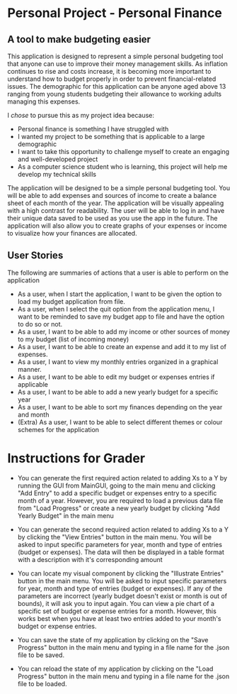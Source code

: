 # Personal Project - Personal Finance

## A tool to make budgeting easier

This application is designed to represent a simple personal
budgeting tool that anyone can use to improve their money management skills.
As inflation continues to rise and costs increase, it is becoming more important
to understand how to budget properly in order to prevent financial-related issues.
The demographic for this application can be anyone aged above 13 ranging from young
students budgeting their allowance to working adults managing this expenses.


I *chose* to pursue this as my project idea because:
- Personal finance is something I have struggled with
- I wanted my project to be something that is applicable to a large demographic 
- I want to take this opportunity to challenge myself to create an engaging and well-developed project
- As a computer science student who is learning, this project will help me develop my technical skills

The application will be designed to be a simple personal budgeting tool. You will be able to
add expenses and sources of income to create a balance sheet of each month of the year.
The application will be visually appealing with a high contrast for readability.
The user will be able to log in and have their unique data saved to be used as you use the app in the future.
The application will also allow you to create graphs of your expenses or income
to visualize how your finances are allocated.


## User Stories

The following are summaries of actions that a user is able to perform
on the application

- As a user, when I start the application, I want to be given the option to load my budget application from file.
- As a user, when I select the quit option from the application menu, I want to be reminded to save my budget app to file and have the option to do so or not.
- As a user, I want to be able to add my income or other sources of money to my budget (list of incoming money)
- As a user, I want to be able to create an expense and add it to my list of expenses.
- As a user, I want to view my monthly entries organized in a graphical manner.
- As a user, I want to be able to edit my budget or expenses entries if applicable
- As a user, I want to be able to add a new yearly budget for a specific year
- As a user, I want to be able to sort my finances depending on the year and month
- (Extra) As a user, I want to be able to select different themes or colour schemes for the application

# Instructions for Grader

- You can generate the first required action related to adding Xs to a Y by running the GUI from MainGUI, going to the main menu
and clicking "Add Entry" to add a specific budget or expenses entry to a specific month of a year. However, you are required to load a previous
data file from "Load Progress" or create a new yearly budget by clicking "Add Yearly Budget" in the main menu


- You can generate the second required action related to adding Xs to a Y by clicking the "View Entries" button in the main menu. You will be asked
to input specific parameters for year, month and type of entries (budget or expenses). The data will then be displayed in a table format with
a description with it's corresponding amount


- You can locate my visual component by clicking the "Illustrate Entries" button in the main menu. You will be asked to input specific parameters for year, month and type of entries (budget or expenses).
If any of the parameters are incorrect (yearly budget doesn't exist or month is out of bounds), it will ask you to input again. You can view a
pie chart of a specific set of budget or expense entries for a month. However, this works best when you have at least two entries added to your month's 
budget or expense entries.


- You can save the state of my application by clicking on the "Save Progress" button in the main menu and typing in a file name for the .json
file to be saved.


- You can reload the state of my application by clicking on the "Load Progress" button in the main menu and typing in a file name for the .json
  file to be loaded.